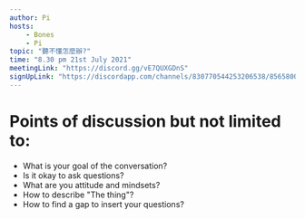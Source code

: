 ```yaml
---
author: Pi
hosts: 
    - Bones
    - Pi
topic: "聽不懂怎麼辦?"
time: "8.30 pm 21st July 2021"
meetingLink: "https://discord.gg/vE7QUXGDnS" 
signUpLink: "https://discordapp.com/channels/830770544253206538/856580095464046620/869123321722208347"
---
```


# Points of discussion but not limited to:
- What is your goal of the conversation?
- Is it okay to ask questions?
- What are you attitude and mindsets?
- How to describe "The thing"?
- How to find a gap to insert your questions?
